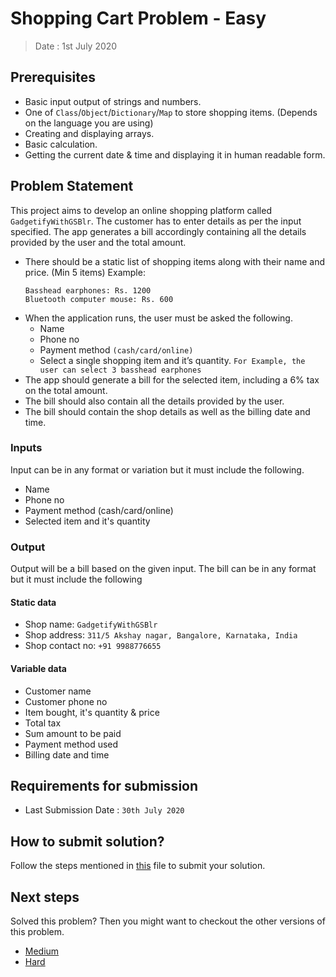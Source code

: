 # Shopping Cart Problem - Easy

> Date : 1st July 2020

## Prerequisites
- Basic input output of strings and numbers.
- One of `Class`/`Object`/`Dictionary`/`Map` to store shopping items. (Depends on the language you are using)
- Creating and displaying arrays.
- Basic calculation.
- Getting the current date & time and displaying it in human readable form.

## Problem Statement

This project aims to develop an online shopping platform called `GadgetifyWithGSBlr`. The customer has to enter details as per the input specified. The app generates a bill accordingly containing all the details provided by the user and the total amount.

- There should be a static list of shopping items along with their name and price. (Min 5 items)
  Example:
  ```
  Basshead earphones: Rs. 1200
  Bluetooth computer mouse: Rs. 600
  ```
- When the application runs, the user must be asked the following.
  - Name
  - Phone no
  - Payment method `(cash/card/online)`
  - Select a single shopping item and it’s quantity.
    `For Example, the user can select 3 basshead earphones`
- The app should generate a bill for the selected item, including a 6% tax on the total amount.
- The bill should also contain all the details provided by the user.
- The bill should contain the shop details as well as the billing date and time.

### Inputs

Input can be in any format or variation but it must include the following.

- Name
- Phone no
- Payment method (cash/card/online)
- Selected item and it's quantity

### Output

Output will be a bill based on the given input. The bill can be in any format but it must include the following

#### Static data

- Shop name: `GadgetifyWithGSBlr`
- Shop address: `311/5 Akshay nagar, Bangalore, Karnataka, India`
- Shop contact no: `+91 9988776655`

#### Variable data

- Customer name
- Customer phone no
- Item bought, it's quantity & price
- Total tax
- Sum amount to be paid
- Payment method used
- Billing date and time

## Requirements for submission

- Last Submission Date : `30th July 2020`

## How to submit solution?

Follow the steps mentioned in [this](../../CONTRIBUTING.md) file to submit your solution.

## Next steps

Solved this problem? Then you might want to checkout the other versions of this problem.

- [Medium](../../Medium/1.%20Shopping%20Cart%20Problem/README.md)
- [Hard](../../Hard/1.%20Shopping%20Cart%20Problem/README.md)

